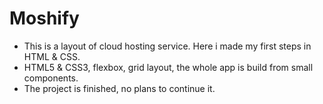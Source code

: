 # Moshify

- This is a layout of cloud hosting service. Here i made my first steps in HTML & CSS.
- HTML5 & CSS3, flexbox, grid layout, the whole app is build from small components.
- The project is finished, no plans to continue it.
